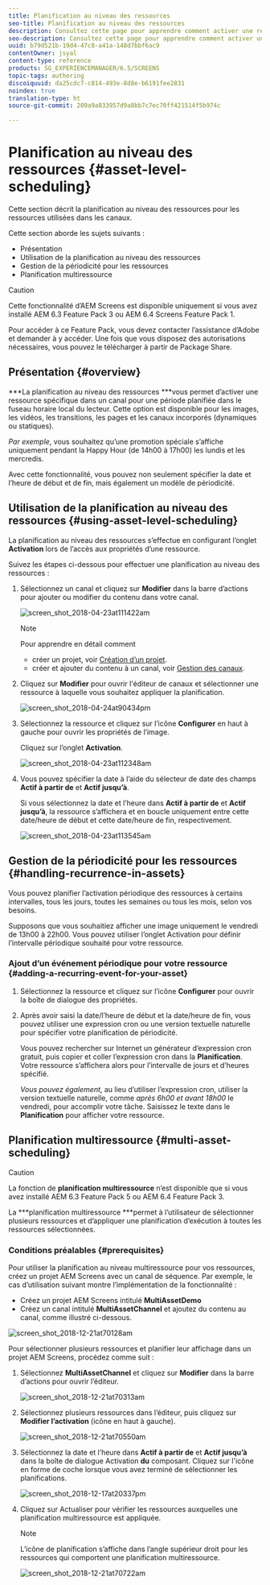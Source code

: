 ```yaml
---
title: Planification au niveau des ressources
seo-title: Planification au niveau des ressources
description: Consultez cette page pour apprendre comment activer une ressource spécifique dans un canal pour une période planifiée dans le fuseau horaire local du lecteur.
seo-description: Consultez cette page pour apprendre comment activer une ressource spécifique dans un canal pour une période planifiée dans le fuseau horaire local du lecteur.
uuid: b79d521b-19d4-47c8-a41a-148d7bbf6ac9
contentOwner: jsyal
content-type: reference
products: SG_EXPERIENCEMANAGER/6.5/SCREENS
topic-tags: authoring
discoiquuid: da25cdc7-c814-493e-8d8e-b6191fee2831
noindex: true
translation-type: ht
source-git-commit: 209a9a833957d9a8bb7c7ec70ff421514f5b974c

---
```



# Planification au niveau des ressources {#asset-level-scheduling}

Cette section décrit la planification au niveau des ressources pour les ressources utilisées dans les canaux.

Cette section aborde les sujets suivants :

* Présentation
* Utilisation de la planification au niveau des ressources
* Gestion de la périodicité pour les ressources
* Planification multiressource


>[!CAUTION]
>
>Cette fonctionnalité d’AEM Screens est disponible uniquement si vous avez installé AEM 6.3 Feature Pack 3 ou AEM 6.4 Screens Feature Pack 1.
>
>Pour accéder à ce Feature Pack, vous devez contacter l’assistance d’Adobe et demander à y accéder. Une fois que vous disposez des autorisations nécessaires, vous pouvez le télécharger à partir de Package Share.

## Présentation {#overview}

***La planification au niveau des ressources ***vous permet d’activer une ressource spécifique dans un canal pour une période planifiée dans le fuseau horaire local du lecteur. Cette option est disponible pour les images, les vidéos, les transitions, les pages et les canaux incorporés (dynamiques ou statiques).

*Par exemple*, vous souhaitez qu’une promotion spéciale s’affiche uniquement pendant la Happy Hour (de 14h00 à 17h00) les lundis et les mercredis.

Avec cette fonctionnalité, vous pouvez non seulement spécifier la date et l’heure de début et de fin, mais également un modèle de périodicité.

## Utilisation de la planification au niveau des ressources {#using-asset-level-scheduling}

La planification au niveau des ressources s’effectue en configurant l’onglet **Activation** lors de l’accès aux propriétés d’une ressource.

Suivez les étapes ci-dessous pour effectuer une planification au niveau des ressources :

1. Sélectionnez un canal et cliquez sur **Modifier** dans la barre d’actions pour ajouter ou modifier du contenu dans votre canal.

   ![screen_shot_2018-04-23at111422am](assets/screen_shot_2018-04-23at111422am.png)

   >[!NOTE]
   >
   >Pour apprendre en détail comment
   >
   >* créer un projet, voir [Création d’un projet](creating-a-screens-project.md).
   >* créer et ajouter du contenu à un canal, voir [Gestion des canaux](managing-channels.md).


1. Cliquez sur **Modifier** pour ouvrir l&#39;éditeur de canaux et sélectionner une ressource à laquelle vous souhaitez appliquer la planification.

   ![screen_shot_2018-04-24at90434pm](assets/screen_shot_2018-04-24at90434pm.png)

1. Sélectionnez la ressource et cliquez sur l’icône **Configurer** en haut à gauche pour ouvrir les propriétés de l’image.

   Cliquez sur l’onglet **Activation**.

   ![screen_shot_2018-04-23at112348am](assets/screen_shot_2018-04-23at112348am.png)

1. Vous pouvez spécifier la date à l’aide du sélecteur de date des champs **Actif à partir de** et **Actif jusqu’à**.

   Si vous sélectionnez la date et l’heure dans **Actif à partir de** et **Actif jusqu’à**, la ressource s’affichera et en boucle uniquement entre cette date/heure de début et cette date/heure de fin, respectivement.

   ![screen_shot_2018-04-23at113545am](assets/screen_shot_2018-04-23at113545am.png)

## Gestion de la périodicité pour les ressources {#handling-recurrence-in-assets}

Vous pouvez planifier l’activation périodique des ressources à certains intervalles, tous les jours, toutes les semaines ou tous les mois, selon vos besoins.

Supposons que vous souhaitiez afficher une image uniquement le vendredi de 13h00 à 22h00. Vous pouvez utiliser l’onglet Activation pour définir l’intervalle périodique souhaité pour votre ressource.

### Ajout d’un événement périodique pour votre ressource {#adding-a-recurring-event-for-your-asset}

1. Sélectionnez la ressource et cliquez sur l’icône **Configurer** pour ouvrir la boîte de dialogue des propriétés.
1. Après avoir saisi la date/l’heure de début et la date/heure de fin, vous pouvez utiliser une expression cron ou une version textuelle naturelle pour spécifier votre planification de périodicité.

   Vous pouvez rechercher sur Internet un générateur d’expression cron gratuit, puis copier et coller l’expression cron dans la **Planification**. Votre ressource s’affichera alors pour l’intervalle de jours et d’heures spécifié.

   *Vous pouvez également*, au lieu d’utiliser l’expression cron, utiliser la version textuelle naturelle, comme *après 6h00 et avant 18h00* le vendredi, pour accomplir votre tâche. Saisissez le texte dans le **Planification** pour afficher votre ressource.

## Planification multiressource {#multi-asset-scheduling}

>[!CAUTION]
>
>La fonction de **planification multiressource** n’est disponible que si vous avez installé AEM 6.3 Feature Pack 5 ou AEM 6.4 Feature Pack 3.

La ***planification multiressource ***permet à l’utilisateur de sélectionner plusieurs ressources et d’appliquer une planification d’exécution à toutes les ressources sélectionnées.

### Conditions préalables {#prerequisites}

Pour utiliser la planification au niveau multiressource pour vos ressources, créez un projet AEM Screens avec un canal de séquence. Par exemple, le cas d’utilisation suivant montre l’implémentation de la fonctionnalité :

* Créez un projet AEM Screens intitulé **MultiAssetDemo**
* Créez un canal intitulé **MultiAssetChannel** et ajoutez du contenu au canal, comme illustré ci-dessous.

![screen_shot_2018-12-21at70128am](assets/screen_shot_2018-12-21at70128am.png)

Pour sélectionner plusieurs ressources et planifier leur affichage dans un projet AEM Screens, procédez comme suit :

1. Sélectionnez **MultiAssetChannel** et cliquez sur **Modifier** dans la barre d’actions pour ouvrir l’éditeur.

   ![screen_shot_2018-12-21at70313am](assets/screen_shot_2018-12-21at70313am.png)

1. Sélectionnez plusieurs ressources dans l’éditeur, puis cliquez sur **Modifier l’activation** (icône en haut à gauche).

   ![screen_shot_2018-12-21at70550am](assets/screen_shot_2018-12-21at70550am.png)

1. Sélectionnez la date et l’heure dans **Actif à partir de** et **Actif jusqu’à** dans la boîte de dialogue Activation **du** composant. Cliquez sur l&#39;icône en forme de coche lorsque vous avez terminé de sélectionner les planifications.

   ![screen_shot_2018-12-17at20337pm](assets/screen_shot_2018-12-17at20337pm.png)

1. Cliquez sur Actualiser pour vérifier les ressources auxquelles une planification multiressource est appliquée.

   >[!NOTE]
   >
   >L’icône de planification s’affiche dans l’angle supérieur droit pour les ressources qui comportent une planification multiressource.

   ![screen_shot_2018-12-21at70722am](assets/screen_shot_2018-12-21at70722am.png)

